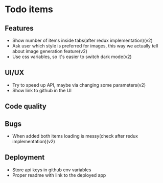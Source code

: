 # Todo items

## Features
* Show number of items inside tabs(after redux implementation)(v2)
* Ask user which style is preferred for images, this way we actually tell about image generation feature(v2)
* Use css variables, so it's easier to switch dark mode(v2)

## UI/UX
* Try to speed up API, maybe via changing some parameters(v2)
* Show link to github in the UI

## Code quality

## Bugs
* When added both items loading is messy(check after redux implementation)(v2)

## Deployment
* Store api keys in github env variables
* Proper readme with link to the deployed app